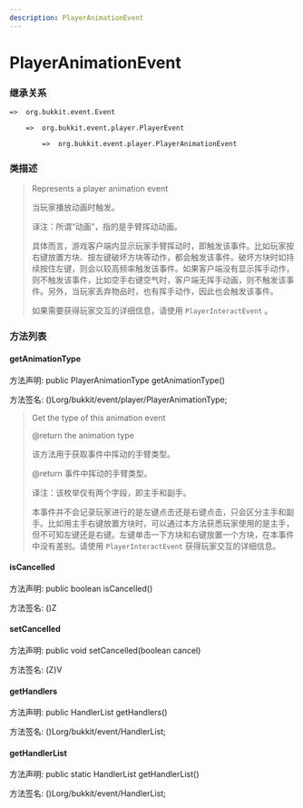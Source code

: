 ```yaml
---
description: PlayerAnimationEvent
---
```


# PlayerAnimationEvent

### 继承关系

    =>  org.bukkit.event.Event

        =>  org.bukkit.event.player.PlayerEvent

            =>  org.bukkit.event.player.PlayerAnimationEvent

### 类描述

> Represents a player animation event
>
>
> 
> 当玩家播放动画时触发。
>
>
> 
> 译注：所谓“动画”，指的是手臂挥动动画。
>
> 具体而言，游戏客户端内显示玩家手臂挥动时，即触发该事件。比如玩家按右键放置方块、按左键破坏方块等动作，都会触发该事件。破坏方块时如持续按住左键，则会以较高频率触发该事件。如果客户端没有显示挥手动作，则不触发该事件，比如空手右键空气时，客户端无挥手动画，则不触发该事件。另外，当玩家丢弃物品时，也有挥手动作，因此也会触发该事件。
>
> 如果需要获得玩家交互的详细信息，请使用 `PlayerInteractEvent` 。

### 方法列表

#### getAnimationType

方法声明: public PlayerAnimationType getAnimationType()

方法签名: ()Lorg/bukkit/event/player/PlayerAnimationType;

> Get the type of this animation event
>
> @return the animation type
>
>
> 
> 该方法用于获取事件中挥动的手臂类型。
>
> @return 事件中挥动的手臂类型。
>
> 
>
> 译注：该枚举仅有两个字段，即主手和副手。
> 
> 本事件并不会记录玩家进行的是左键点击还是右键点击，只会区分主手和副手。比如用主手右键放置方块时，可以通过本方法获悉玩家使用的是主手，但不可知左键还是右键。左键单击一下方块和右键放置一个方块，在本事件中没有差别。请使用 `PlayerInteractEvent` 获得玩家交互的详细信息。

#### isCancelled

方法声明: public boolean isCancelled()

方法签名: ()Z

#### setCancelled

方法声明: public void setCancelled(boolean cancel)

方法签名: (Z)V

#### getHandlers

方法声明: public HandlerList getHandlers()

方法签名: ()Lorg/bukkit/event/HandlerList;

#### getHandlerList

方法声明: public static HandlerList getHandlerList()

方法签名: ()Lorg/bukkit/event/HandlerList;